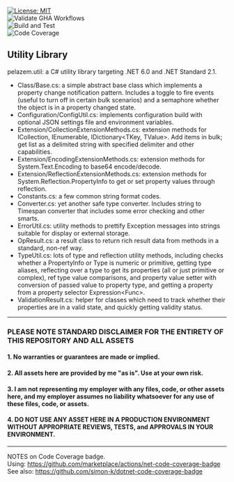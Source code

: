 [![License: MIT](https://img.shields.io/badge/License-MIT-brightgreen.svg)](https://github.com/plzm/pelazem.util/blob/main/LICENSE)  
![Validate GHA Workflows](https://github.com/plzm/pelazem.util/actions/workflows/validate-workflows.yml/badge.svg)  
![Build and Test](https://github.com/plzm/pelazem.util/actions/workflows/build-test.yml/badge.svg)  
![Code Coverage](https://img.shields.io/endpoint?url=https://gist.githubusercontent.com/plzm/3ab4e24d2617826260a3536b2e456d12/raw/pelazem.util.tests.coverage.json)  

## Utility Library

pelazem.util: a C# utility library targeting .NET 6.0 and .NET Standard 2.1.

- Class/Base.cs: a simple abstract base class which implements a property change notification pattern. Includes a toggle to fire events (useful to turn off in certain bulk scenarios) and a semaphore whether the object is in a property changed state.
- Configuration/ConfigUtil.cs: implements configuration build with optional JSON settings file and environment variables.
- Extension/CollectionExtensionMethods.cs: extension methods for ICollection<T>, IEnumerable<T>, IDictionary<TKey, TValue>. Add items in bulk; get list as a delimited string with specified delimiter and other capabilities.
- Extension/EncodingExtensionMethods.cs: extension methods for System.Text.Encoding to base64 encode/decode.
- Extension/ReflectionExtensionMethods.cs: extension methods for System.Reflection.PropertyInfo to get or set property values through reflection.
- Constants.cs: a few common string format codes.
- Converter.cs: yet another safe type converter. Includes string to Timespan converter that includes some error checking and other smarts.
- ErrorUtil.cs: utility methods to prettify Exception messages into strings suitable for display or external storage.
- OpResult.cs: a result class to return rich result data from methods in a standard, non-ref way.
- TypeUtil.cs: lots of type and reflection utility methods, including checks whether a PropertyInfo or Type is numeric or primitive, getting type aliases, reflecting over a type to get its properties (all or just primitive or complex), ref type value comparisons, and property value setter with conversion of passed value to property type, and getting a property from a property selector Expression<Func<T>>.
- ValidationResult.cs: helper for classes which need to track whether their properties are in a valid state, and quickly getting validity status.

---

### PLEASE NOTE STANDARD DISCLAIMER FOR THE ENTIRETY OF THIS REPOSITORY AND ALL ASSETS
#### 1. No warranties or guarantees are made or implied.
#### 2. All assets here are provided by me "as is". Use at your own risk.
#### 3. I am not representing my employer with any files, code, or other assets here, and my employer assumes no liability whatsoever for any use of these files, code, or assets.
#### 4. DO NOT USE ANY ASSET HERE IN A PRODUCTION ENVIRONMENT WITHOUT APPROPRIATE REVIEWS, TESTS, and APPROVALS IN YOUR ENVIRONMENT.

---

NOTES on Code Coverage badge.  
Using: https://github.com/marketplace/actions/net-code-coverage-badge  
See also: https://github.com/simon-k/dotnet-code-coverage-badge
